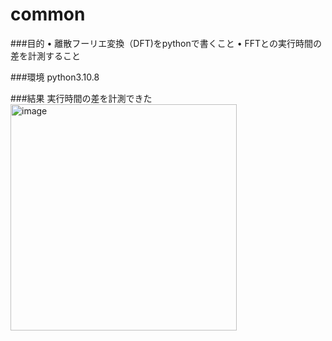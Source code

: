 # common

###目的
	• 離散フーリエ変換（DFT)をpythonで書くこと
	• FFTとの実行時間の差を計測すること

###環境
python3.10.8

###結果
実行時間の差を計測できた
<img width="362" alt="image" src="https://github.com/setsuatsu114/Fast-Fourier-Transform/assets/118243126/0aaf4f60-4538-416e-ba22-b19f377bedc2">


